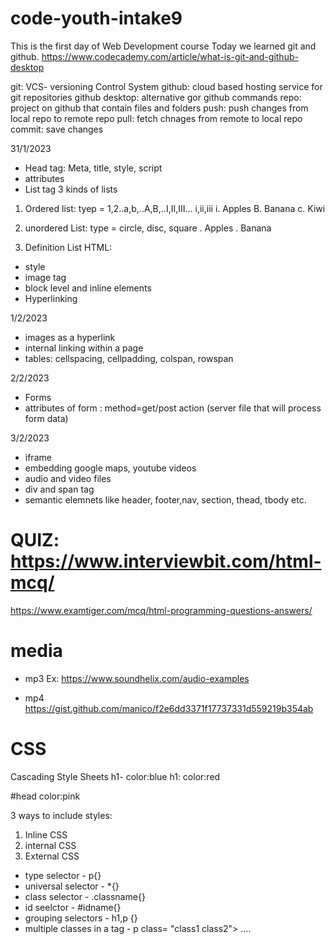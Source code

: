 # code-youth-intake9
This is the first day of Web Development course
Today we learned git and github.
https://www.codecademy.com/article/what-is-git-and-github-desktop

git: VCS- versioning Control System
github: cloud based hosting service for git repositories
github desktop: alternative gor github commands
repo: project on github that contain files and folders
push: push changes from local repo to remote repo
pull: fetch chnages from remote to local repo
commit: save changes

31/1/2023
- Head tag: Meta, title, style, script
- attributes
- List tag
3 kinds of lists
1. Ordered list: tyep = 1,2..a,b,..A,B,..I,II,III... i,ii,iii
	i. Apples
	B. Banana
	c. Kiwi

2. unordered List: type = circle, disc, square
	. Apples
	. Banana

3. Definition List
 HTML: 

- style	
- image tag
- block level and inline elements
- Hyperlinking

1/2/2023
- images as a hyperlink
- internal linking within a page
- tables: cellspacing, cellpadding, colspan, rowspan

2/2/2023

- Forms
- attributes of form : method=get/post action (server file that will process form data)

3/2/2023
- iframe
- embedding google maps, youtube videos
- audio and video files 
- div and span tag
- semantic elemnets like header, footer,nav, section, thead, tbody etc.
# QUIZ: https://www.interviewbit.com/html-mcq/
https://www.examtiger.com/mcq/html-programming-questions-answers/

# media
- mp3
Ex: https://www.soundhelix.com/audio-examples

- mp4
https://gist.github.com/manico/f2e6dd3371f17737331d559219b354ab
 

# CSS
Cascading Style Sheets
h1- color:blue
h1: color:red

#head color:pink

3 ways to include styles:
1. Inline CSS
2. internal CSS
3. External CSS

- type selector - p{}
- universal selector - *{}
- class selector - .classname{}
- id seelctor - #idname{}
- grouping selectors - h1,p {}
- multiple classes in a tag - p class= "class1 class2">  .... 